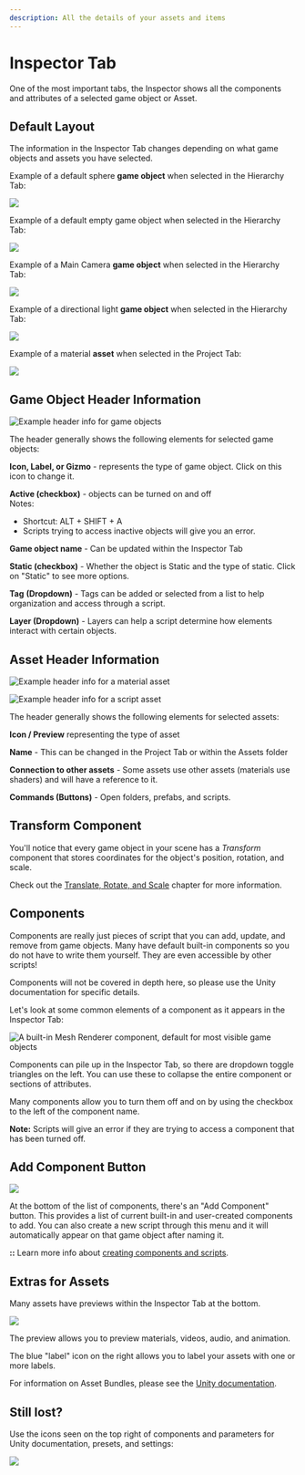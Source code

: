 ```yaml
---
description: All the details of your assets and items
---
```


# Inspector Tab

One of the most important tabs, the Inspector shows all the components and attributes of a selected game object or Asset.

## Default Layout

The information in the Inspector Tab changes depending on what game objects and assets you have selected.

Example of a default sphere **game object** when selected in the Hierarchy Tab:

![](../../.gitbook/assets/image%20%28142%29.png)

Example of a default empty game object when selected in the Hierarchy Tab:

![](../../.gitbook/assets/image%20%282%29.png)

Example of a Main Camera **game object** when selected in the Hierarchy Tab:

![](../../.gitbook/assets/image%20%2898%29.png)

Example of a directional light **game object** when selected in the Hierarchy Tab:

![](../../.gitbook/assets/image%20%2811%29.png)

Example of a material **asset** when selected in the Project Tab:

![](../../.gitbook/assets/image%20%2866%29.png)

## Game Object Header Information

![Example header info for game objects](../../.gitbook/assets/image%20%2843%29.png)

The header generally shows the following elements for selected game objects:

**Icon, Label, or Gizmo** - represents the type of game object. Click on this icon to change it.

**Active \(checkbox\)** - objects can be turned on and off  
Notes:   
- Shortcut:   ALT + SHIFT + A  
- Scripts trying to access inactive objects will give you an error.

**Game object name** - Can be updated within the Inspector Tab

**Static \(checkbox\)** - Whether the object is Static and the type of static. Click on "Static" to see more options.

**Tag** **\(Dropdown\)** - Tags can be added or selected from a list to help organization and access through a script.

**Layer \(Dropdown\)**  - Layers can help a script determine how elements interact with certain objects.

## Asset Header Information

![Example header info for a material asset](../../.gitbook/assets/image%20%2896%29.png)

![Example header info for a script asset](../../.gitbook/assets/image%20%2895%29.png)

The header generally shows the following elements for selected assets:

**Icon / Preview** representing the type of asset

**Name** - This can be changed in the Project Tab or within the Assets folder

**Connection to other assets** - Some assets use other assets \(materials use shaders\) and will have a reference to it.

**Commands \(Buttons\)** - Open folders, prefabs, and scripts.

## Transform Component

You'll notice that every game object in your scene has a _Transform_ component that stores coordinates for the object's position, rotation, and scale.

Check out the [Translate, Rotate, and Scale](../../translate-rotate-and-scale/intro-to-transforms.md) chapter for more information.

## Components

Components are really just pieces of script that you can add, update, and remove from game objects. Many have default built-in components so you do not have to write them yourself. They are even accessible by other scripts!

Components will not be covered in depth here, so please use the Unity documentation for specific details.

Let's look at some common elements of a component as it appears in the Inspector Tab:

![A built-in Mesh Renderer component, default for most visible game objects](../../.gitbook/assets/image%20%28110%29.png)

Components can pile up in the Inspector Tab, so there are dropdown toggle triangles on the left. You can use these to collapse the entire component or sections of attributes.

Many components allow you to turn them off and on by using the checkbox to the left of the component name.

**Note:** Scripts will give an error if they are trying to access a component that has been turned off.

## Add Component Button

![](../../.gitbook/assets/image%20%2848%29.png)

At the bottom of the list of components, there's an "Add Component" button. This provides a list of current built-in and user-created components to add. You can also create a new script through this menu and it will automatically appear on that game object after naming it.

**::** Learn more info about [creating components and scripts](../../create/create-scripts/).

## Extras for Assets

Many assets have previews within the Inspector Tab at the bottom.

![](../../.gitbook/assets/image%20%285%29.png)

The preview allows you to preview materials, videos, audio, and animation.

The blue "label" icon on the right allows you to label your assets with one or more labels. 

For information on Asset Bundles, please see the [Unity documentation](https://docs.unity3d.com/ScriptReference/AssetBundle.html).

## Still lost?

Use the icons seen on the top right of components and parameters for Unity documentation, presets, and settings:

![](../../.gitbook/assets/image%20%288%29.png)

